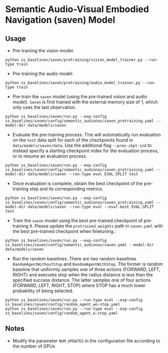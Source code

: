 # Semantic Audio-Visual Embodied Navigation (saven) Model

## Usage

- Pre-training the vision model:
```
python ss_baselines/saven/pretraining/vision_model_trainer.py --run-type train
```

- Pre-training the audio model:
```
python ss_baselines/saven/pretraining/audio_model_trainer.py --run-type train
```

- Pre-train the `saven` model (using the pre-trained vision and audio model). `Saven` is first trained with the external memory size of 1, which only uses the last observation.
```
python ss_baselines/saven/run.py --exp-config ss_baselines/saven/config/semantic_audionav/saven_pretraining.yaml --model-dir data/models/saven
```

- Evaluate the pre-training process. This will automatically run evaluation on the `test` data split for each of the checkpoints found in `data/models/saven/data`. Use the additional flag `--prev-ckpt-ind` to instead specify a starting checkpoint index for the evaluation process, or to resume an evaluation process. 
```
python ss_baselines/saven/run.py --exp-config ss_baselines/saven/config/semantic_audionav/saven_pretraining.yaml --model-dir data/models/saven --run-type eval EVAL.SPLIT test
```

- Once evaluation is complete, obtain the best checkpoint of the pre-training step and its corresponding metrics. 
```
python ss_baselines/saven/run.py --exp-config ss_baselines/saven/config/semantic_audionav/saven_pretraining.yaml --model-dir data/models/saven --run-type eval --eval-best EVAL.SPLIT test
```

- Train the `saven` model using the best pre-trained checkpoint of pre-training it. Please update the `pretrained_weights` path in `saven.yaml` with the best pre-trained checkpoint when finetuning.:
```
python ss_baselines/saven/run.py --exp-config ss_baselines/saven/config/semantic_audionav/saven.yaml --model-dir data/models/saven
```

- Run the random baselines. There are two random baselines `RandomAgentWithoutStop` and `RandomAgentWithStop`. The former is random baseline that uniformly samples one of three actions (FORWARD, LEFT, RIGHT) and executes stop when the radius distance is less than the specified success distance. The latter samples one of four actions (FORWARD, LEFT, RIGHT, STOP) where STOP has a much lower probability of being selected. 
```
python ss_baselines/saven/run.py --run-type eval --exp-config ss_baselines/saven/config/random_agent_wo-stop.yaml
python ss_baselines/saven/run.py --run-type eval --exp-config ss_baselines/saven/config/random_agent_w-stop.yaml
```

## Notes 
 - Modify the parameter `NUM_UPDATES` in the configuration file according to the number of GPUs
